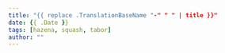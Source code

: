 ```yaml
---
title: "{{ replace .TranslationBaseName "-" " " | title }}"
date: {{ .Date }}
tags: [hazena, squash, tabor]
author: ""
---
```

